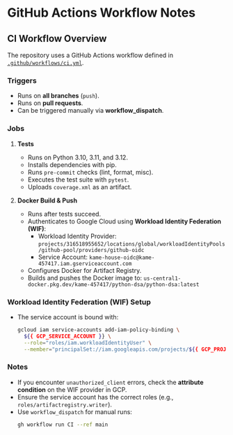 # GitHub Actions Workflow Notes

## CI Workflow Overview
The repository uses a GitHub Actions workflow defined in [`.github/workflows/ci.yml`](../.github/workflows/ci.yml).

### Triggers
- Runs on **all branches** (`push`).
- Runs on **pull requests**.
- Can be triggered manually via **workflow_dispatch**.

### Jobs
1. **Tests**
   - Runs on Python 3.10, 3.11, and 3.12.
   - Installs dependencies with pip.
   - Runs `pre-commit` checks (lint, format, misc).
   - Executes the test suite with `pytest`.
   - Uploads `coverage.xml` as an artifact.

2. **Docker Build & Push**
   - Runs after tests succeed.
   - Authenticates to Google Cloud using **Workload Identity Federation (WIF)**:
     - Workload Identity Provider:
       `projects/316518955652/locations/global/workloadIdentityPools/github-pool/providers/github-oidc`
     - Service Account:
       `kame-house-oidc@kame-457417.iam.gserviceaccount.com`
   - Configures Docker for Artifact Registry.
   - Builds and pushes the Docker image to:
     `us-central1-docker.pkg.dev/kame-457417/python-dsa/python-dsa:latest`

### Workload Identity Federation (WIF) Setup
- The service account is bound with:
  ```bash
  gcloud iam service-accounts add-iam-policy-binding \
    ${{ GCP_SERVICE_ACCOUNT }} \
    --role="roles/iam.workloadIdentityUser" \
    --member="principalSet://iam.googleapis.com/projects/${{ GCP_PROJECT_NUMBER }}/locations/global/workloadIdentityPools/${{ GCP_WIF_POOL }}/attribute.repository/ianlintner/python_dsa"
  ```

### Notes
- If you encounter `unauthorized_client` errors, check the **attribute condition** on the WIF provider in GCP.
- Ensure the service account has the correct roles (e.g., `roles/artifactregistry.writer`).
- Use `workflow_dispatch` for manual runs:
  ```bash
  gh workflow run CI --ref main
